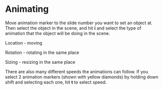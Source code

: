 # Animating

Move animation marker to the slide number you want to set an object at. Then select the object in the scene, and hit **i** and select the type of animation that the object will be doing in the scene.

Location - moving

Rotation - rotating in the same place

Sizing - resizing in the same place



There are also many different speeds the animations can follow. If you select 2 animation markers \(shown with yellow diamonds\) by holding down shift and selecting each one, hit **t** to select speed.

